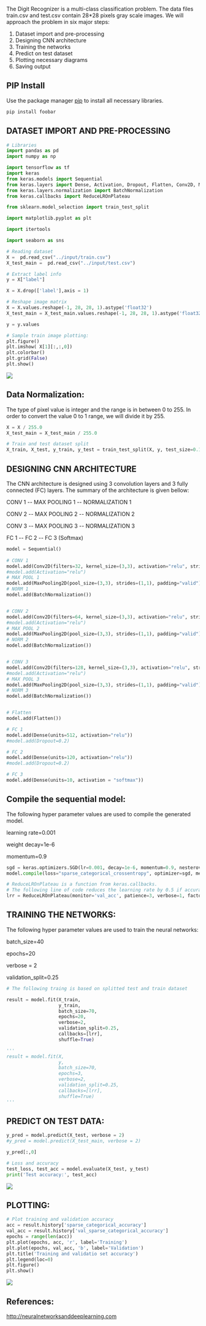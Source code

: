 

The Digit Recognizer is a multi-class classification problem. The data files train.csv and test.csv contain 28*28 pixels gray scale images. We will approach the problem in six major steps:

1. Dataset import and pre-processing
2. Designing CNN architecture
3. Training the networks
4. Predict on test dataset
5. Plotting necessary diagrams 
6. Saving output

## PIP Install

Use the package manager [pip](https://pip.pypa.io/en/stable/) to install all necessary libraries.

```bash
pip install foobar
``` 

## DATASET IMPORT AND PRE-PROCESSING

```python
# Libraries
import pandas as pd
import numpy as np

import tensorflow as tf
import keras
from keras.models import Sequential
from keras.layers import Dense, Activation, Dropout, Flatten, Conv2D, MaxPooling2D, AveragePooling2D
from keras.layers.normalization import BatchNormalization
from keras.callbacks import ReduceLROnPlateau

from sklearn.model_selection import train_test_split

import matplotlib.pyplot as plt

import itertools

import seaborn as sns

# Reading dataset
X =  pd.read_csv("../input/train.csv")
X_test_main =  pd.read_csv("../input/test.csv")

# Extract label info
y = X["label"]

X = X.drop(['label'],axis = 1)

# Reshape image matrix
X = X.values.reshape(-1, 28, 28, 1).astype('float32')
X_test_main = X_test_main.values.reshape(-1, 28, 28, 1).astype('float32')

y = y.values
```

```python
# Sample train image plotting:
plt.figure()
plt.imshow( X[1][:,:,0])
plt.colorbar()
plt.grid(False)
plt.show()
```
![](images/__results___5_0.png)

## Data Normalization:
The type of pixel value is integer and the range is in between 0 to 255. In order to convert the value 0 to 1 range, we will divide it by 255.

```python
X = X / 255.0
X_test_main = X_test_main / 255.0
```
```python
# Train and test dataset split
X_train, X_test, y_train, y_test = train_test_split(X, y, test_size=0.1, random_state=42,stratify=y)
```

## DESIGNING CNN ARCHITECTURE
The CNN architecture is designed using 3 convolution layers and 3 fully connected (FC) layers. The summary of the architecture is given bellow:

CONV 1 --
MAX POOLING 1 --
NORMALIZATION 1

CONV 2 --
MAX POOLING 2 --
NORMALIZATION 2

CONV 3 --
MAX POOLING 3 --
NORMALIZATION 3

FC 1 --
FC 2 --
FC 3 (Softmax)

```python
model = Sequential()
    
# CONV 1
model.add(Conv2D(filters=32, kernel_size=(3,3), activation="relu", strides=(1,1), padding="valid"))
#model.add(Activation="relu")
# MAX POOL 1
model.add(MaxPooling2D(pool_size=(3,3), strides=(1,1), padding="valid"))
# NORM 1
model.add(BatchNormalization())


# CONV 2
model.add(Conv2D(filters=64, kernel_size=(3,3), activation="relu", strides=(1,1), padding="valid"))
#model.add(Activation="relu")
# MAX POOL 2
model.add(MaxPooling2D(pool_size=(3,3), strides=(1,1), padding="valid"))
# NORM 2
model.add(BatchNormalization())


# CONV 3
model.add(Conv2D(filters=128, kernel_size=(3,3), activation="relu", strides=(1,1), padding="valid"))
#model.add(Activation="relu")
# MAX POOL 3
model.add(MaxPooling2D(pool_size=(3,3), strides=(1,1), padding="valid"))
# NORM 3
model.add(BatchNormalization())


# Flatten
model.add(Flatten())

# FC 1
model.add(Dense(units=512, activation="relu"))
#model.add(Dropout=0.2)

# FC 2
model.add(Dense(units=120, activation="relu"))
#model.add(Dropout=0.2)

# FC 3
model.add(Dense(units=10, activation = "softmax"))
```

## Compile the sequential model:
The following hyper parameter values are used to compile the generated model.

learning rate=0.001

weight decay=1e-6

momentum=0.9

```python
sgd = keras.optimizers.SGD(lr=0.001, decay=1e-6, momentum=0.9, nesterov=True)
model.compile(loss="sparse_categorical_crossentropy", optimizer=sgd, metrics=["sparse_categorical_accuracy"])

# ReduceLROnPlateau is a function from keras.callbacks.
# The following line of code reduces the learning rate by 0.5 if accuracy does not improve after 3 epochs.
lrr = ReduceLROnPlateau(monitor='val_acc', patience=3, verbose=1, factor=0.5, min_lr=0.00001)
```

## TRAINING THE NETWORKS: 

The following hyper parameter values are used to train the neural networks:

batch_size=40

epochs=20

verbose = 2

validation_split=0.25

```python
# The following traing is based on splitted test and train dataset

result = model.fit(X_train, 
                   y_train, 
                   batch_size=70, 
                   epochs=20, 
                   verbose=2, 
                   validation_split=0.25, 
                   callbacks=[lrr],
                   shuffle=True)

'''
result = model.fit(X, 
                   y, 
                   batch_size=70, 
                   epochs=3, 
                   verbose=2, 
                   validation_split=0.25, 
                   callbacks=[lrr],
                   shuffle=True)
'''
```

## PREDICT ON TEST DATA: 

```python
y_pred = model.predict(X_test, verbose = 2)
#y_pred = model.predict(X_test_main, verbose = 2)

y_pred[:,0]
```

```python
# Loss and accuracy
test_loss, test_acc = model.evaluate(X_test, y_test)
print('Test accuracy:', test_acc)
```

![](images/res.png)

## PLOTTING:

```python
# Plot training and validation accuracy
acc = result.history['sparse_categorical_accuracy']
val_acc = result.history['val_sparse_categorical_accuracy']
epochs = range(len(acc))
plt.plot(epochs, acc, 'r', label='Training')
plt.plot(epochs, val_acc, 'b', label='Validation')
plt.title('Training and validatio set accuracy')
plt.legend(loc=0)
plt.figure()
plt.show()
```
![](images/__results___20_0.png)

## References:

http://neuralnetworksanddeeplearning.com
